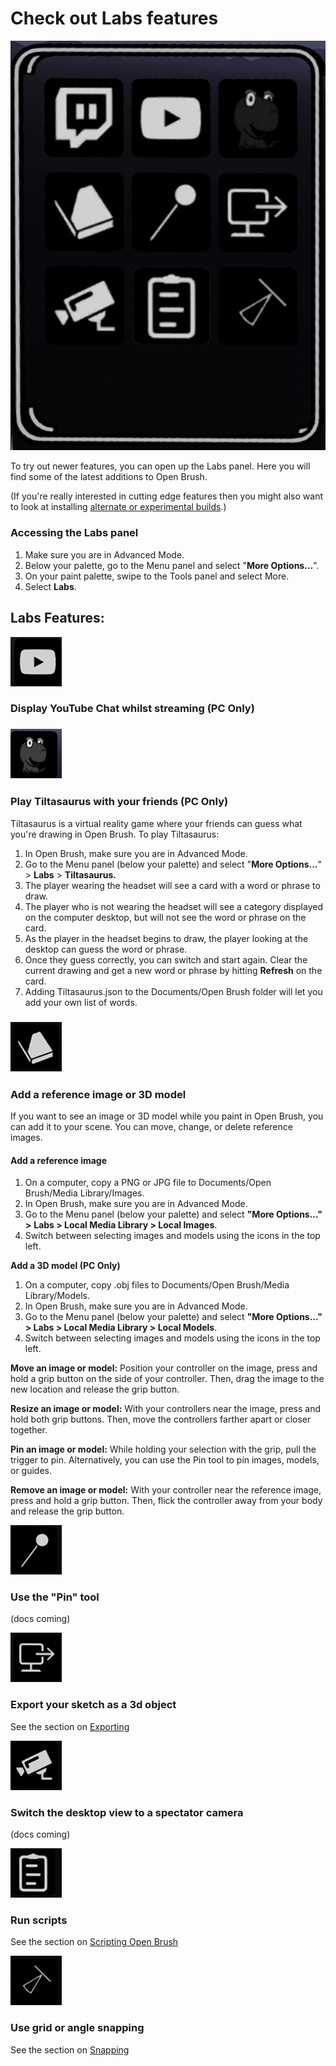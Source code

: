 # Check out Labs features

![](<../.gitbook/assets/image (9).png>)

To try out newer features, you can open up the Labs panel. Here you will find some of the latest additions to Open Brush.

(If you're really interested in cutting edge features then you might also want to look at installing [alternate or experimental builds](../alternate-and-experimental-builds/).)

### **Accessing the Labs panel**

1. Make sure you are in Advanced Mode.
2. Below your palette, go to the Menu panel and select "**More Options...**".
3. On your paint palette, swipe to the Tools panel and select More.
4. Select **Labs**.

## Labs Features:

![](<../.gitbook/assets/image (6).png>)

### Display YouTube Chat whilst streaming (PC Only)

### ![](<../.gitbook/assets/image (2) (5).png>)

### **Play Tiltasaurus with your friends** (PC Only)

Tiltasaurus is a virtual reality game where your friends can guess what you're drawing in Open Brush. To play Tiltasaurus:

1. In Open Brush, make sure you are in Advanced Mode.
2. Go to the Menu panel (below your palette) and select "**More Options...**" > **Labs** > **Tiltasaurus.**
3. The player wearing the headset will see a card with a word or phrase to draw.
4. The player who is not wearing the headset will see a category displayed on the computer desktop, but will not see the word or phrase on the card.
5. As the player in the headset begins to draw, the player looking at the desktop can guess the word or phrase.
6. Once they guess correctly, you can switch and start again. Clear the current drawing and get a new word or phrase by hitting **Refresh** on the card.
7. Adding Tiltasaurus.json to the Documents/Open Brush folder will let you add your own list of words.

### <img src="../.gitbook/assets/image (8) (1).png" alt="" data-size="original">

### **Add a reference image or 3D model**

If you want to see an image or 3D model while you paint in Open Brush, you can add it to your scene. You can move, change, or delete reference images.

#### &#x20;**Add a reference image**

1. On a computer, copy a PNG or JPG file to Documents/Open Brush/Media Library/Images.
2. In Open Brush, make sure you are in Advanced Mode.
3. Go to the Menu panel (below your palette) and select **"More Options..."** **>** **Labs > Local Media Library > Local Images**.
4. Switch between selecting images and models using the icons in the top left.

**Add a 3D model (PC Only)**

1. On a computer, copy .obj files to Documents/Open Brush/Media Library/Models.
2. In Open Brush, make sure you are in Advanced Mode.
3. Go to the Menu panel (below your palette) and select **"More Options..."** **> Labs > Local Media Library > Local Models**.
4. Switch between selecting images and models using the icons in the top left.

**Move an image or model:** Position your controller on the image, press and hold a grip button on the side of your controller. Then, drag the image to the new location and release the grip button.

**Resize an image or model:** With your controllers near the image, press and hold both grip buttons. Then, move the controllers farther apart or closer together.

**Pin an image or model:** While holding your selection with the grip, pull the trigger to pin. Alternatively, you can use the Pin tool to pin images, models, or guides.

**Remove an image or model:** With your controller near the reference image, press and hold a grip button. Then, flick the controller away from your body and release the grip button.

![](<../.gitbook/assets/image (1) (1).png>)

### Use the "Pin" tool

(docs coming)

![](<../.gitbook/assets/image (11).png>)

### Export your sketch as a 3d object

See the section on [Exporting](exporting-open-brush-sketches-to-other-apps/)

![](<../.gitbook/assets/image (4) (1) (2).png>)

### Switch the desktop view to a spectator camera

(docs coming)

![](<../.gitbook/assets/image (3) (2).png>)

### Run scripts

See the section on [Scripting Open Brush](check-out-labs-or-experimental-features.md#run-scripts)

![](<../.gitbook/assets/image (1) (3) (1).png>)

### Use grid or angle snapping

See the section on [Snapping](grid-and-angle-snapping.md)

